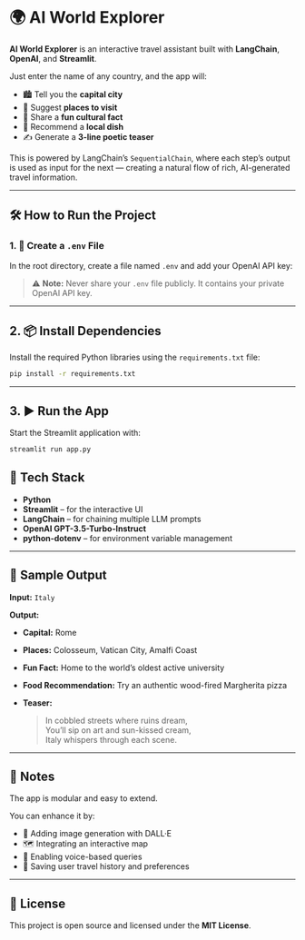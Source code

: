 # 🌍 AI World Explorer

**AI World Explorer** is an interactive travel assistant built with **LangChain**, **OpenAI**, and **Streamlit**.

Just enter the name of any country, and the app will:

- 🏙️ Tell you the **capital city**
- 📸 Suggest **places to visit**
- 🧠 Share a **fun cultural fact**
- 🍜 Recommend a **local dish**
- ✍️ Generate a **3-line poetic teaser**

This is powered by LangChain’s `SequentialChain`, where each step’s output is used as input for the next — creating a natural flow of rich, AI-generated travel information.

---

## 🛠 How to Run the Project

### 1. 🔐 Create a `.env` File

In the root directory, create a file named `.env` and add your OpenAI API key:

> ⚠️ **Note:** Never share your `.env` file publicly. It contains your private OpenAI API key.

---

## 2. 📦 Install Dependencies

Install the required Python libraries using the `requirements.txt` file:

```bash
pip install -r requirements.txt
```

---
## 3. ▶️ Run the App

Start the Streamlit application with:

```bash
streamlit run app.py
```

## 🧠 Tech Stack

- **Python**
- **Streamlit** – for the interactive UI
- **LangChain** – for chaining multiple LLM prompts
- **OpenAI GPT-3.5-Turbo-Instruct**
- **python-dotenv** – for environment variable management

---

## 🧪 Sample Output

**Input:** `Italy`

**Output:**

- **Capital:** Rome  
- **Places:** Colosseum, Vatican City, Amalfi Coast  
- **Fun Fact:** Home to the world’s oldest active university  
- **Food Recommendation:** Try an authentic wood-fired Margherita pizza  
- **Teaser:**

  > In cobbled streets where ruins dream,  
  > You’ll sip on art and sun-kissed cream,  
  > Italy whispers through each scene.

---

## 📌 Notes

The app is modular and easy to extend.

You can enhance it by:

- 🎨 Adding image generation with DALL·E  
- 🗺️ Integrating an interactive map  
- 🎤 Enabling voice-based queries  
- 🧳 Saving user travel history and preferences  

---

## 📄 License

This project is open source and licensed under the **MIT License**.

